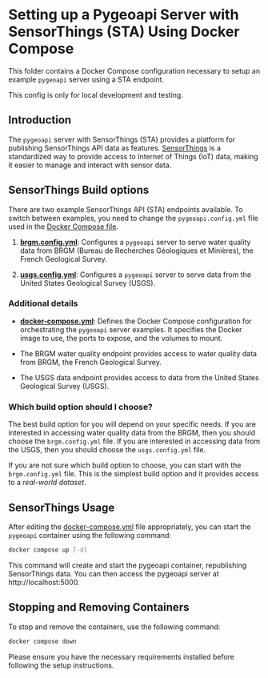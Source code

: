 # Setting up a Pygeoapi Server with SensorThings (STA) Using Docker Compose

This folder contains a Docker Compose configuration necessary to setup an example `pygeoapi` server using a STA endpoint. 

This config is only for local development and testing.

## Introduction

The `pygeoapi` server with SensorThings (STA) provides a platform for publishing SensorThings API data as features. [SensorThings](https://github.com/opengeospatial/sensorthings) is a standardized way to provide access to Internet of Things (IoT) data, making it easier to manage and interact with sensor data.

## SensorThings Build options

There are two example SensorThings API (STA) endpoints available. To switch between examples, you need to change the `pygeoapi.config.yml` file used in the [Docker Compose file](docker-compose.yml).

1. [**brgm.config.yml**](brgm.config.yml): Configures a `pygeoapi` server to serve water quality data from BRGM (Bureau de Recherches Géologiques et Minières), the French Geological Survey.

2. [**usgs.config.yml**](usgs.config.yml): Configures a `pygeoapi` server to serve data from the United States Geological Survey (USGS).


### Additional details
- [**docker-compose.yml**](docker-compose.yml): Defines the Docker Compose configuration for orchestrating the `pygeoapi` server examples. It specifies the Docker image to use, the ports to expose, and the volumes to mount.

- The BRGM water quality endpoint provides access to water quality data from BRGM, the French Geological Survey.

- The USGS data endpoint provides access to data from the United States Geological Survey (USGS).

### Which build option should I choose?

The best build option for you will depend on your specific needs. If you are interested in accessing water quality data from the BRGM, then you should choose the `brgm.config.yml` file. If you are interested in accessing data from the USGS, then you should choose the `usgs.config.yml` file.

If you are not sure which build option to choose, you can start with the `brgm.config.yml` file. This is the simplest build option and it provides access to a _real-world dataset_.

## SensorThings Usage

After editing the [docker-compose.yml](docker-compose.yml) file appropriately, you can start the `pygeoapi` container using the following command:

```bash
docker compose up [-d]
```

This command will create and start the pygeoapi container, republishing SensorThings data. You can then access the pygeoapi server at http://localhost:5000.

## Stopping and Removing Containers

To stop and remove the containers, use the following command:

```bash
docker compose down
```

Please ensure you have the necessary requirements installed before following the setup instructions.